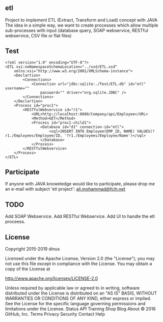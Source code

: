 ## etl

Project to implement ETL (Extract, Transform and Load) concept with JAVA The idea in a simple way, we want to create processes which allow multiple sub-processes with input (database query, SOAP webservice, RESTful webservice, CSV file or flat files)

## Test

```
<?xml version="1.0" encoding="UTF-8"?>
<ETL xsi:noNamespaceSchemaLocation="../xsd/ETL.xsd"
	xmlns:xsi="http://www.w3.org/2001/XMLSchema-instance">
	<Declartion>
		<Connections>
			<Connection url="jdbc:sqlite:./Test/ETL.db" id="etl" username=""
				password="" driver="org.sqlite.JDBC" />
		</Connections>
	</Declartion>
	<Process id="proc1">
		<RESTfulWebservice id="r1">
			<URL>http://localhost:8080/Company/api/Employee</URL>
			<Method>GET</Method>
			<Process id="proc1-child1">
				<Database id="d1" connection-id="etl">
					<sql>INSERT INTO Employee(EMP_ID, NAME) VALUES(?r1./Employees/Employee/ID, '?r1./Employees/Employee/Name')</sql>
				</Database>
			</Process>
		</RESTfulWebservice>
	</Process>
</ETL>

```

## Participate

If anyone with JAVA knoweledge would like to participate, please drop me an e-mail with subject 'etl project': ali.mohammad@fcih.net

## TODO

Add SOAP Webservice.
Add RESTful Webservice.
Add UI to handle the etl proceess.

## License


Copyright 2015-2019 dinus

Licensed under the Apache License, Version 2.0 (the "License");
you may not use this file except in compliance with the License.
You may obtain a copy of the License at

   http://www.apache.org/licenses/LICENSE-2.0

Unless required by applicable law or agreed to in writing, software
distributed under the License is distributed on an "AS IS" BASIS,
WITHOUT WARRANTIES OR CONDITIONS OF ANY KIND, either express or implied.
See the License for the specific language governing permissions and
limitations under the License.
Status API Training Shop Blog About
© 2016 GitHub, Inc. Terms Privacy Security Contact Help
